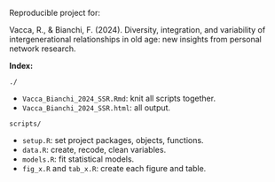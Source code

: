 Reproducible project for:

Vacca, R., & Bianchi, F. (2024). Diversity, integration, and variability of intergenerational relationships in old age: new insights from personal network research.

**Index:**

`./`

* `Vacca_Bianchi_2024_SSR.Rmd`: knit all scripts together.
* `Vacca_Bianchi_2024_SSR.html`: all output.

`scripts/`

* `setup.R`: set project packages, objects, functions.
* `data.R`: create, recode, clean variables.
* `models.R`: fit statistical models.
* `fig_x.R` and `tab_x.R`: create each figure and table.
